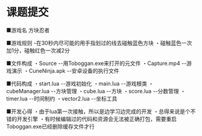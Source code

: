 # 课题提交

■游戏名
方块忍者

■游戏规则
-在30秒内尽可能的用手指划过的线去碰触蓝色方块
・碰触蓝色一次加1分，碰触红色一次减2分

■文件构成
・Source				--用Toboggan.exe来打开的元文件
・Capture.mp4			--游戏演示
・CuneNinja.apk			--安卓设备的执行文件

■代码构成
・start.lua				--游戏初始化
・main.lua				--游戏根类
・cubeManager.lua		--方块管理
・cube.lua				--方块
・score.lua				--分数管理
・timer.lua				--时间制约
・vector2.lua			--坐标工具

■开发心得
・由于lua第一次接触，所以是边学习边完成的开发
・总得来说是个不错的开发引擎
・有时候编辑过的代码和资源会无法被正确打包，需要重启Toboggan.exe已经删除缓存文件才行

